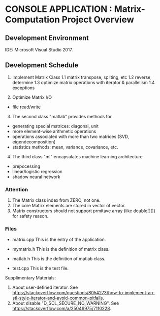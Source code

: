 
# CONSOLE APPLICATION : Matrix-Computation Project Overview

## Development Environment
 IDE: Microsoft Visual Studio 2017.

## Development Schedule
1. Implement Matrix Class
 1.1 matrix transpose, spliting, etc
 1.2 reverse, determine
 1.3 optimize matrix operations with iterator & parallelism
 1.4 exceptions

2. Optimize Matrix I/O
  - file read/write

3. The second class "matlab" provides methods for 
  - generating special matrices: diagonal, unit
  - more element-wise arithmetic operations
  - operations associated with more than two matrices (SVD, eigendecomposition)
  - statistics methods: mean, variance, covariance, etc.

4. The third class "ml" encapsulates machine learning architecture
  - prepocessing 
  - linear/logistic regression
  - shadow neural network

### Attention
1. The Matrix class index from ZERO, not one.
2. The core Matrix elements are stored in vector of vector.
3. Matrix constructors should not support prmitave array (like double[][]) for safety reason.


### Files
- matrix.cpp
  This is the entry of the application.

- mymatrix.h
  This is the definition of matrix class.

- matlab.h
  This is the definition of matlab class.

- test.cpp
	This is the test file.




Supplimentary Materials:
1. About user-defined iterator. See https://stackoverflow.com/questions/8054273/how-to-implement-an-stl-style-iterator-and-avoid-common-pitfalls.
2. About disable "D_SCL_SECURE_NO_WARNING". See https://stackoverflow.com/a/25046975/7110228.
